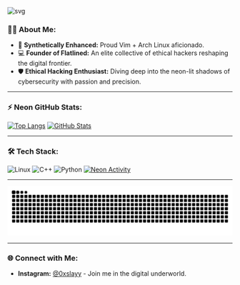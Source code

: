 ![svg](https://readme-typing-svg.demolab.com/?font=Pixelify+Sans&size=32&duration=2550&pause=1000&color=ffffff&random=false&width=435&lines=Welcome+to+my+profile+!)

### 🧑‍💻 **About Me:**
- 🌱 **Synthetically Enhanced:** Proud Vim + Arch Linux aficionado.
- 💻 **Founder of Flatlined:** An elite collective of ethical hackers reshaping the digital frontier.
- 🛡️ **Ethical Hacking Enthusiast:** Diving deep into the neon-lit shadows of cybersecurity with passion and precision.

---

### ⚡ **Neon GitHub Stats:**

[![Top Langs](https://github-readme-stats.vercel.app/api/top-langs/?username=0xslayy&layout=compact&theme=radical)](https://github.com/anuraghazra/github-readme-stats)
[![GitHub Stats](https://github-readme-stats.vercel.app/api?username=0xslayy&show_icons=true&theme=radical)](https://github.com/0xslayy)

---

### 🛠️ **Tech Stack:**
![Linux](https://img.shields.io/badge/-Linux-00FF00?style=flat-square&logo=linux&logoColor=black)
![C++](https://img.shields.io/badge/-C++-00FFFF?style=flat-square&logo=c)
![Python](https://img.shields.io/badge/-Python-FF00FF?style=flat-square&logo=python)
[![Neon Activity](https://img.shields.io/badge/Activity-Neon%20Futurism-%23FF00FF?style=flat-square)](https://github.com/0xslayy)

---

![Snake animation](https://github.com/0x157/0x157/blob/output/github-contribution-grid-snake-dark.svg)

---

### 🌐 **Connect with Me:**
- **Instagram:** [@0xslayy](https://www.instagram.com/0xslayy/) - Join me in the digital underworld.
